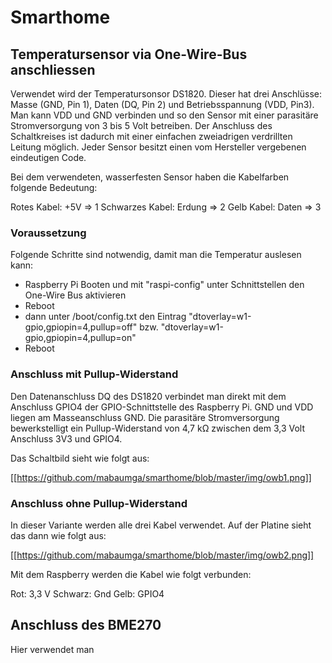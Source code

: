 # Smarthome

## Temperatursensor via One-Wire-Bus anschliessen

Verwendet wird der Temperatursonsor DS1820. Dieser hat drei Anschlüsse: Masse (GND, Pin 1), Daten (DQ, Pin 2) und Betriebsspannung (VDD, Pin3). Man kann VDD und GND verbinden und so den Sensor mit einer parasitäre Stromversorgung von 3 bis 5 Volt betreiben. Der Anschluss des Schaltkreises ist dadurch mit einer einfachen zweiadrigen verdrillten Leitung möglich. Jeder Sensor besitzt einen vom Hersteller vergebenen eindeutigen Code.

Bei dem verwendeten, wasserfesten Sensor haben die Kabelfarben folgende Bedeutung:

Rotes Kabel: +5V => 1
Schwarzes Kabel: Erdung => 2
Gelb Kabel: Daten => 3

### Voraussetzung 

Folgende Schritte sind notwendig, damit man die Temperatur auslesen kann:

- Raspberry Pi Booten und mit "raspi-config" unter Schnittstellen den One-Wire Bus aktivieren
- Reboot
- dann unter /boot/config.txt den Eintrag "dtoverlay=w1-gpio,gpiopin=4,pullup=off" bzw. "dtoverlay=w1-gpio,gpiopin=4,pullup=on"
- Reboot

### Anschluss mit Pullup-Widerstand

Den Datenanschluss DQ des DS1820 verbindet man direkt mit dem Anschluss GPIO4 der GPIO-Schnittstelle des Raspberry Pi. GND und VDD liegen am Masseanschluss GND. Die parasitäre Stromversorgung bewerkstelligt ein Pullup-Widerstand von 4,7 kΩ zwischen dem 3,3 Volt Anschluss 3V3 und GPIO4.

Das Schaltbild sieht wie folgt aus:

[[https://github.com/mabaumga/smarthome/blob/master/img/owb1.png]]


### Anschluss ohne Pullup-Widerstand

In dieser Variante werden alle drei Kabel verwendet. Auf der Platine sieht das dann wie folgt aus:

[[https://github.com/mabaumga/smarthome/blob/master/img/owb2.png]]

Mit dem Raspberry werden die Kabel wie folgt verbunden:

Rot: 3,3 V
Schwarz: Gnd
Gelb: GPIO4


## Anschluss des BME270

Hier verwendet man 



